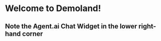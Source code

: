 # Welcome to Demoland!

## Note the Agent.ai Chat Widget in the lower right-hand corner
<body>
<!-- agent.ai chat widget begin -->
        <script id="user-care-script" type="text/javascript" src="https://webclient.agent.ai/js/agentai.js"></script>
        <script>
            AgentAI.initialize({
                'app_id': 'udvlVlwJLtdfGpuFvelhqw',
                'api_key': 'AHTN65UUJVE4Q0002UPWNPOZ262FC3DAWLS2KJH3XE',
                'allow_location': true,
                'api_domain': 'agent-demo01.agent.ai'
            });
        </script>
<!-- agent.ai chat widget end -->
</body>

